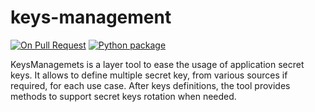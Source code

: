 # keys-management
[![On Pull Request](https://github.com/nielsen-oss/keys-management/actions/workflows/pr_ci.yaml/badge.svg?branch=main)](https://github.com/nielsen-oss/keys-management/actions/workflows/pr_ci.yaml)
[![Python package](https://github.com/nielsen-oss/keys-management/actions/workflows/push_ci.yaml/badge.svg?branch=main)](https://github.com/nielsen-oss/keys-management/actions/workflows/push_ci.yaml)

KeysManagemets is a layer tool to ease the usage of application secret keys.
It allows to define multiple secret key,  from various sources if required, for each use case.
After keys definitions, the tool provides methods to support secret keys rotation when needed.

